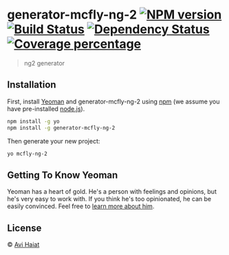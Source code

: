 # generator-mcfly-ng-2 [![NPM version][npm-image]][npm-url] [![Build Status][travis-image]][travis-url] [![Dependency Status][daviddm-image]][daviddm-url] [![Coverage percentage][coveralls-image]][coveralls-url]
> ng2 generator

## Installation

First, install [Yeoman](http://yeoman.io) and generator-mcfly-ng-2 using [npm](https://www.npmjs.com/) (we assume you have pre-installed [node.js](https://nodejs.org/)).

```bash
npm install -g yo
npm install -g generator-mcfly-ng-2
```

Then generate your new project:

```bash
yo mcfly-ng-2
```

## Getting To Know Yeoman

Yeoman has a heart of gold. He&#39;s a person with feelings and opinions, but he&#39;s very easy to work with. If you think he&#39;s too opinionated, he can be easily convinced. Feel free to [learn more about him](http://yeoman.io/).

## License

 © [Avi Haiat]()


[npm-image]: https://badge.fury.io/js/generator-mcfly-ng-2.svg
[npm-url]: https://npmjs.org/package/generator-mcfly-ng-2
[travis-image]: https://travis-ci.org/mcfly-io/generator-mcfly-ng-2.svg?branch=master
[travis-url]: https://travis-ci.org/mcfly-io/generator-mcfly-ng-2
[daviddm-image]: https://david-dm.org/mcfly-io/generator-mcfly-ng-2.svg?theme=shields.io
[daviddm-url]: https://david-dm.org/mcfly-io/generator-mcfly-ng-2
[coveralls-image]: https://coveralls.io/repos/mcfly-io/generator-mcfly-ng-2/badge.svg
[coveralls-url]: https://coveralls.io/r/mcfly-io/generator-mcfly-ng-2
